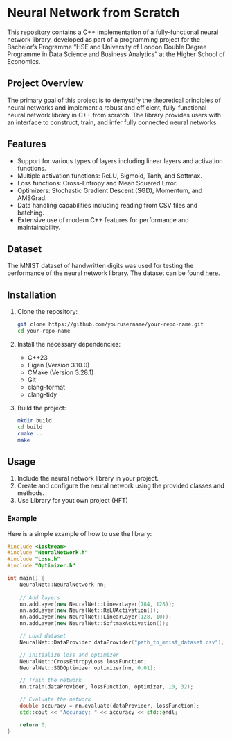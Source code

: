 # Neural Network from Scratch

This repository contains a C++ implementation of a fully-functional neural network library, developed as part of a programming project for the Bachelor’s Programme “HSE and University of London Double Degree Programme in Data Science and Business Analytics” at the Higher School of Economics.

## Project Overview

The primary goal of this project is to demystify the theoretical principles of neural networks and implement a robust and efficient, fully-functional neural network library in C++ from scratch. The library provides users with an interface to construct, train, and infer fully connected neural networks.

## Features

- Support for various types of layers including linear layers and activation functions.
- Multiple activation functions: ReLU, Sigmoid, Tanh, and Softmax.
- Loss functions: Cross-Entropy and Mean Squared Error.
- Optimizers: Stochastic Gradient Descent (SGD), Momentum, and AMSGrad.
- Data handling capabilities including reading from CSV files and batching.
- Extensive use of modern C++ features for performance and maintainability.

## Dataset

The MNIST dataset of handwritten digits was used for testing the performance of the neural network library. The dataset can be found [here](https://www.kaggle.com/datasets/hojjatk/mnist-dataset).

## Installation

1. Clone the repository:
    ```sh
    git clone https://github.com/yourusername/your-repo-name.git
    cd your-repo-name
    ```

2. Install the necessary dependencies:
    - C++23
    - Eigen (Version 3.10.0)
    - CMake (Version 3.28.1)
    - Git
    - clang-format
    - clang-tidy

3. Build the project:
    ```sh
    mkdir build
    cd build
    cmake ..
    make
    ```

## Usage

1. Include the neural network library in your project.
2. Create and configure the neural network using the provided classes and methods.
3. Use Library for yout own project (HFT)

### Example

Here is a simple example of how to use the library:

```cpp
#include <iostream>
#include "NeuralNetwork.h"
#include "Loss.h"
#include "Optimizer.h"

int main() {
    NeuralNet::NeuralNetwork nn;
    
    // Add layers
    nn.addLayer(new NeuralNet::LinearLayer(784, 128));
    nn.addLayer(new NeuralNet::ReLUActivation());
    nn.addLayer(new NeuralNet::LinearLayer(128, 10));
    nn.addLayer(new NeuralNet::SoftmaxActivation());

    // Load dataset
    NeuralNet::DataProvider dataProvider("path_to_mnist_dataset.csv");

    // Initialize loss and optimizer
    NeuralNet::CrossEntropyLoss lossFunction;
    NeuralNet::SGDOptimizer optimizer(nn, 0.01);

    // Train the network
    nn.train(dataProvider, lossFunction, optimizer, 10, 32);

    // Evaluate the network
    double accuracy = nn.evaluate(dataProvider, lossFunction);
    std::cout << "Accuracy: " << accuracy << std::endl;

    return 0;
}
